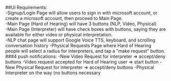 ##UI Requirements:  
-Signup/Login Page will allow users to sign in with microsoft account, or create a microsoft account, then proceed to Main Page.  
-Main Page (Hard of Hearing) will have 3 buttons (NLP, Video, Physical)  
-Main Page (Interpreter) will have check boxes with buttons, saying they are available for either video or physical interpretation.  
-NLP chat page will support Google Voice TTS, keyboard, and scrolling conversation history
-Physical Requests Page where Hard of Hearing people will select a radius for interpreters, and tap a "make request" button.
###4 push notifications:
-New Video Request for interpreter => accept/deny buttons 
-Video request accepted for Hard of Hearing user => start button
-New Physical Request for interpreter => accept/deny buttons 
-Physical Interpreter on the way (no buttons necessary
